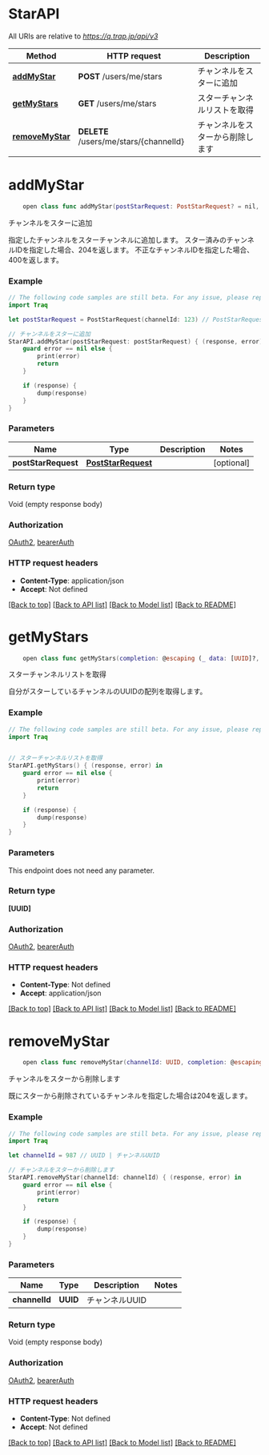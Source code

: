 # StarAPI

All URIs are relative to *https://q.trap.jp/api/v3*

Method | HTTP request | Description
------------- | ------------- | -------------
[**addMyStar**](StarAPI.md#addmystar) | **POST** /users/me/stars | チャンネルをスターに追加
[**getMyStars**](StarAPI.md#getmystars) | **GET** /users/me/stars | スターチャンネルリストを取得
[**removeMyStar**](StarAPI.md#removemystar) | **DELETE** /users/me/stars/{channelId} | チャンネルをスターから削除します


# **addMyStar**
```swift
    open class func addMyStar(postStarRequest: PostStarRequest? = nil, completion: @escaping (_ data: Void?, _ error: Error?) -> Void)
```

チャンネルをスターに追加

指定したチャンネルをスターチャンネルに追加します。 スター済みのチャンネルIDを指定した場合、204を返します。 不正なチャンネルIDを指定した場合、400を返します。

### Example
```swift
// The following code samples are still beta. For any issue, please report via http://github.com/OpenAPITools/openapi-generator/issues/new
import Traq

let postStarRequest = PostStarRequest(channelId: 123) // PostStarRequest |  (optional)

// チャンネルをスターに追加
StarAPI.addMyStar(postStarRequest: postStarRequest) { (response, error) in
    guard error == nil else {
        print(error)
        return
    }

    if (response) {
        dump(response)
    }
}
```

### Parameters

Name | Type | Description  | Notes
------------- | ------------- | ------------- | -------------
 **postStarRequest** | [**PostStarRequest**](PostStarRequest.md) |  | [optional] 

### Return type

Void (empty response body)

### Authorization

[OAuth2](../README.md#OAuth2), [bearerAuth](../README.md#bearerAuth)

### HTTP request headers

 - **Content-Type**: application/json
 - **Accept**: Not defined

[[Back to top]](#) [[Back to API list]](../README.md#documentation-for-api-endpoints) [[Back to Model list]](../README.md#documentation-for-models) [[Back to README]](../README.md)

# **getMyStars**
```swift
    open class func getMyStars(completion: @escaping (_ data: [UUID]?, _ error: Error?) -> Void)
```

スターチャンネルリストを取得

自分がスターしているチャンネルのUUIDの配列を取得します。

### Example
```swift
// The following code samples are still beta. For any issue, please report via http://github.com/OpenAPITools/openapi-generator/issues/new
import Traq


// スターチャンネルリストを取得
StarAPI.getMyStars() { (response, error) in
    guard error == nil else {
        print(error)
        return
    }

    if (response) {
        dump(response)
    }
}
```

### Parameters
This endpoint does not need any parameter.

### Return type

**[UUID]**

### Authorization

[OAuth2](../README.md#OAuth2), [bearerAuth](../README.md#bearerAuth)

### HTTP request headers

 - **Content-Type**: Not defined
 - **Accept**: application/json

[[Back to top]](#) [[Back to API list]](../README.md#documentation-for-api-endpoints) [[Back to Model list]](../README.md#documentation-for-models) [[Back to README]](../README.md)

# **removeMyStar**
```swift
    open class func removeMyStar(channelId: UUID, completion: @escaping (_ data: Void?, _ error: Error?) -> Void)
```

チャンネルをスターから削除します

既にスターから削除されているチャンネルを指定した場合は204を返します。

### Example
```swift
// The following code samples are still beta. For any issue, please report via http://github.com/OpenAPITools/openapi-generator/issues/new
import Traq

let channelId = 987 // UUID | チャンネルUUID

// チャンネルをスターから削除します
StarAPI.removeMyStar(channelId: channelId) { (response, error) in
    guard error == nil else {
        print(error)
        return
    }

    if (response) {
        dump(response)
    }
}
```

### Parameters

Name | Type | Description  | Notes
------------- | ------------- | ------------- | -------------
 **channelId** | **UUID** | チャンネルUUID | 

### Return type

Void (empty response body)

### Authorization

[OAuth2](../README.md#OAuth2), [bearerAuth](../README.md#bearerAuth)

### HTTP request headers

 - **Content-Type**: Not defined
 - **Accept**: Not defined

[[Back to top]](#) [[Back to API list]](../README.md#documentation-for-api-endpoints) [[Back to Model list]](../README.md#documentation-for-models) [[Back to README]](../README.md)

